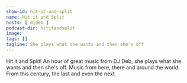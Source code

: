 ```yaml
---
show-id: hit-it-and-split
name: Hit it and Split
hosts: [ djdeb ]
podcast-dir: hititandsplit
image:
tags: []
tagline: She plays what she wants and then she's off
---
```


Hit it and Split! An hour of great music from DJ Deb, she plays what she wants and then she's off. Music from here, there and around the world. From this century, the last and even the next
